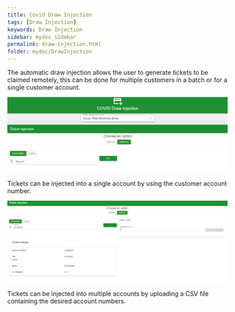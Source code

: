 ```yaml
---
title: Covid Draw Injection
tags: [Draw Injection]
keywords: Draw Injection
sidebar: mydoc_sidebar
permalink: draw-injection.html
folder: mydoc/DrawInjection
---
```


The automatic draw injection allows the user to generate tickets to be claimed remotely, this can be done for multiple customers in a batch or for a single customer account. 

<img src="./img/DrawInjection/DrawInjection.png" alt="">

Tickets can be injected into a single account by using the customer account number.

<img src="./img/DrawInjection/DrawInjectionSingle.png" alt="">

Tickets can be injected into multiple accounts by uploading a CSV file containing the desired account numbers. 

<img src="./img/DrawInjection/DrawInjection/DrawInjectionBatch.png" alt="">